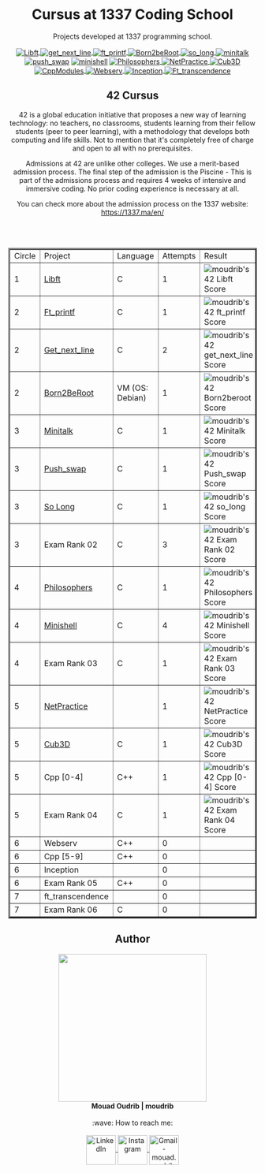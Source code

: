 <h1 align="center"> Cursus at 1337 Coding School </h1>

<p align="center" > Projects developed at 1337 programming school.</p>

<div align="center" style="display: inline_block">
<a href="https://github.com/mouadd55/Libft-42Cursus" target="_blank"> <img align="center" alt="Libft" src="https://user-images.githubusercontent.com/81205527/149165832-9344c9e5-6075-4268-b276-26b60efc5733.png"> </a>
  <a href="https://github.com/mouadd55/Get_next_line-42Cursus" target="_blank"><img align="center" alt="get_next_line" src="https://user-images.githubusercontent.com/81205527/149212588-45d60d10-2e78-46c5-bf0c-0dc247464ad5.png">  </a>
    <a href="https://github.com/mouadd55/ft_printf-42Cursus" target="_blank"><img align="center" alt="ft_printf" src="https://github.com/mouadd55/42Cursus/assets/49005437/e52ad4c2-8f07-4c46-8819-3a0376087f1b">  </a>
    <a href="https://github.com/mouadd55/Born2beroot-42Cursus" target="_blank"><img align="center" alt="Born2beRoot" src="https://user-images.githubusercontent.com/81205527/172609635-7e885150-0014-4f7b-815d-45ab7bfc2b47.png"> </a>
    <a href="https://github.com/mouadd55/So_long-42Cursus" target="_blank"><img align="center" alt="so_long" src="https://user-images.githubusercontent.com/81205527/179134510-48689e9e-f8e4-4165-be40-2e0ec8f5d60d.png"> </a>
    <a href="https://github.com/mouadd55/Minitalk-42Cursus" target="_blank"><img align="center" alt="minitalk" src="https://user-images.githubusercontent.com/49005437/233488325-55f233f9-712c-4b24-968a-c8274b6c3f71.png"> </a>
<a href="" target="_blank"><img align="center" alt="push_swap" src="https://github.com/mouadd55/42Cursus/assets/49005437/f7391879-f450-450b-b41e-25b304cfe18c"></a>
 <a href="" target="_blank"><img align="center" alt="minishell" src="https://github.com/mouadd55/42Cursus/assets/49005437/80bc440d-60a9-4657-992a-6f96a8cc43d0"></a>
   <a href="" target="_blank"><img align="center" alt="Philosophers" src="https://user-images.githubusercontent.com/81205527/210457725-477080a7-1a97-4968-9621-35c3e747c22b.png"> </a>
    <a href="" target="_blank"><img align="center" alt="NetPractice" src="https://github.com/mouadd55/42Cursus/assets/49005437/7e3a17f5-8e9c-46d4-af4f-052f995183ad"> </a>
	<a href="" target="_blank"><img align="center" alt="Cub3D" src="https://github.com/mouadd55/42Cursus/assets/49005437/9791f475-35ab-4255-b732-ae15c8505c49"> </a>
	<a href="" target="_blank"><img align="center" alt="CppModules" src="https://github.com/mouadd55/42Cursus/assets/49005437/7f34aeae-f74b-4cd7-8753-ffbf9ecd3a12"> </a>
	<a href="" target="_blank"><img align="center" alt="Webserv" src="https://github.com/mouadd55/42Cursus/assets/49005437/71137f92-7715-4f37-b664-2aeb4de37940"> </a>
	<a href="" target="_blank"><img align="center" alt="Inception" src="https://github.com/mouadd55/42Cursus/assets/49005437/e33e2dd7-2e67-427e-97fa-fbe9dcac42b2"> </a>
	<a href="" target="_blank"><img align="center" alt="Ft_transcendence" src="https://github.com/mouadd55/42Cursus/assets/49005437/2dc3e128-ada2-43af-866c-36f0fe5832ef"> </a>

<h2 align="center" id="42-cursus">
	42 Cursus 
</h2>
	
42 is a global education initiative that proposes a new way of learning technology: no teachers, no classrooms,
students learning from their fellow students (peer to peer learning),
with a methodology that develops both computing and life skills.
Not to mention that it's completely free of charge and open to all with no prerequisites.

Admissions at 42 are unlike other colleges. We use a merit-based admission process.
The final step of the admission is the Piscine - This is part of the admissions process and 
requires 4 weeks of intensive and immersive coding. No prior coding experience is necessary at all.
	
You can check more about the admission process on the 1337 website: https://1337.ma/en/

<br><br>
<table border=3 align="center">
	<tr>
		<td>
			Circle
		</td>
		<td>
			Project
		</td>
		<td>
			Language
		</td>
		<td>
			Attempts
		</td>
		<td>
			Result
		</td>
	</tr>
	<tr>
		<td>
			1
		</td>
		<td>
			<a href="https://github.com/mouadd55/Libft-42Cursus">Libft</a>
		</td>
		<td>
			C
		</td>
		<td>
			1
		</td>
		<td>
			<img src="https://badge42.vercel.app/api/v2/cl3fwxmuu002509l4a9fnzm1a/project/2684293" alt="moudrib's 42 Libft Score" />
		</td>
	</tr>
	<tr>
		<td>
			2
		</td>
		<td>
			<a href="https://github.com/mouadd55/ft_printf-42Cursus">Ft_printf</a>
		</td>
		<td>
			C
		</td>
		<td>
			1
		</td>
		<td>
			<img src="https://badge42.vercel.app/api/v2/cl3fwxmuu002509l4a9fnzm1a/project/2684293" alt="moudrib's 42 ft_printf Score" />
		</td>
	</tr>
	<tr>
		<td>
			2
		</td>
		<td>
			<a href="https://github.com/mouadd55/Get_next_line-42Cursus">Get_next_line</a>
		</td>
		<td>
			C
		</td>
		<td>
			2
		</td>
		<td>
			<img src="https://badge42.vercel.app/api/v2/cl3fwxmuu002509l4a9fnzm1a/project/2469603" alt="moudrib's 42 get_next_line Score" />
		</td>
	</tr>
	<tr>
		<td>
			2
		</td>
		<td>
			<a href="https://github.com/mouadd55/Born2beroot-42Cursus">Born2BeRoot</a>
		</td>
		<td>
			VM (OS: Debian) 
		</td>
		<td>
			1
		</td>
		<td>
			<img src="https://badge42.vercel.app/api/v2/cl3fwxmuu002509l4a9fnzm1a/project/2476221" alt="moudrib's 42 Born2beroot Score" />
		</td>
	</tr>
	<tr>
		<td>
			3
		</td>
		<td>
			<a href="https://github.com/mouadd55/Minitalk-42Cursus">Minitalk</a>
		</td>
		<td>
			C
		</td>
		<td>
			1
		</td>
		<td>
			<img src="https://badge42.vercel.app/api/v2/cl3fwxmuu002509l4a9fnzm1a/project/2529235" alt="moudrib's 42 Minitalk Score" />
		</td>
	</tr>
	<tr>
		<td>
			3
		</td>
		<td>
			<a href="https://github.com/mouadd55/Push_swap-42Cursus">Push_swap</a>
		</td>
		<td>
			C
		</td>
		<td>
			1
		</td>
		<td>
			<img src="https://badge42.vercel.app/api/v2/cl3fwxmuu002509l4a9fnzm1a/project/2495633" alt="moudrib's 42 Push_swap Score" />
		</td>
	</tr>
	<tr>
		<td>
			3
		</td>
		<td>
			<a href="https://github.com/mouadd55/So_long-42Cursus">So Long</a>
		</td>
		<td>
			C
		</td>
		<td>
			1
		</td>
		<td>
			<img src="https://badge42.vercel.app/api/v2/cl3fwxmuu002509l4a9fnzm1a/project/2537426" alt="moudrib's 42 so_long Score" />
		</td>
	</tr>
	<tr>
		<td>
			3
		</td>
		<td>
			Exam Rank 02
		</td>
		<td>
			C
		</td>
		<td>
			3
		</td>
		<td>
			<img src="https://badge42.vercel.app/api/v2/clgbdk824000608lev5dbbmbu/project/3064434" alt="moudrib's 42 Exam Rank 02 Score" />
		</td>
	</tr>
	<tr>
		<td>
			4
		</td>
		<td>
			<a href="https://github.com/mouadd55/Philosophers-42Cursus">Philosophers</a>
		</td>
		<td>
			C
		</td>
		<td>
			1
		</td>
		<td>
			<img src="https://badge42.vercel.app/api/v2/cl3fwxmuu002509l4a9fnzm1a/project/2537426" alt="moudrib's 42 Philosophers Score" />
		</td>
	</tr>
	<tr>
		<td>
			4
		</td>
		<td>
			<a href="https://github.com/mouadd55/Minishell-42Cursus">Minishell</a>
		</td>
		<td>
			C
		</td>
		<td>
			4
		</td>
		<td>
			<img src="https://badge42.vercel.app/api/v2/clgbdk824000608lev5dbbmbu/project/3040568" alt="moudrib's 42 Minishell Score" />
		</td>
	</tr>
	<tr>
		<td>
			4
		</td>
		<td>
			Exam Rank 03
		</td>
		<td>
			C
		</td>
		<td>
			1
		</td>
		<td>
			<img src="https://badge42.vercel.app/api/v2/clgbdk824000608lev5dbbmbu/project/3064434" alt="moudrib's 42 Exam Rank 03 Score" />
		</td>
	</tr>
		<tr>
		<td>
			5
		</td>
		<td>
			<a href="https://github.com/mouadd55/NetPractice">NetPractice</a>
		</td>
		<td>
			</br>
		</td>
		<td>
			1
		</td>
		<td>
			<img src="https://badge42.vercel.app/api/v2/clgbdk824000608lev5dbbmbu/project/3064434" alt="moudrib's 42 NetPractice Score" />
		</td>
	</tr>
	<tr>
		<td>
			5
		</td>
		<td>
			<a href="https://github.com/mouadd55/cub3D-42Cursus">Cub3D</a>
		</td>
		<td>
			C
		</td>
		<td>
			1
		</td>
		<td>
			<img src="https://badge42.vercel.app/api/v2/clgbdk824000608lev5dbbmbu/project/3164323" alt="moudrib's 42 Cub3D Score" />
		</td>
	</tr>
	<tr>
		<td>
			5
		</td>
		<td>
			Cpp [0-4]
		</td>
		<td>
			C++
		</td>
		<td>
			1
		</td>
		<td>
			<img src="https://badge42.vercel.app/api/v2/clgbdk824000608lev5dbbmbu/project/3064434" alt="moudrib's 42 Cpp [0-4] Score" />
		</td>
	</tr>
	<tr>
		<td>
			5
		</td>
		<td>
			Exam Rank 04
		</td>
		<td>
			C
		</td>
		<td>
			1
		</td>
		<td>
			<img src="https://badge42.vercel.app/api/v2/clgbdk824000608lev5dbbmbu/project/3064434" alt="moudrib's 42 Exam Rank 04 Score" />
		</td>
	</tr>
	<tr>
		<td>
			6
		</td>
		<td>
			Webserv
		</td>
		<td>
			C++
		</td>
		<td>
			0
		</td>
		<td>
			<img src="" alt="" />
		</td>
	</tr>
	<tr>
		<td>
			6
		</td>
		<td>
			Cpp [5-9]
		</td>
		<td>
			C++
		</td>
		<td>
			0
		</td>
		<td>
			<img src="" alt="" />
		</td>
	</tr>
	<tr>
		<td>
			6
		</td>
		<td>
			Inception
		</td>
		<td>
			</br>  
		</td>
		<td>
			0
		</td>
		<td>
			<img src="" alt="" />
		</td>
	</tr>
	<tr>
		<td>
			6
		</td>
		<td>
			Exam Rank 05
		</td>
		<td>
			C++
		</td>
		<td>
			0
		</td>
		<td>
			<img src="https://badge42.vercel.app/api/v2/clgbdk824000608lev5dbbmbu/project/3064434" alt="" />
		</td>
	</tr>
	<tr>
		<td>
			7
		</td>
		<td>
			ft_transcendence
		</td>
		<td>
		</td>
		<td>
			0
		</td>
		<td>
			<img src="" alt="" />
		</td>
	</tr>
	<tr>
		<td>
			7
		</td>
		<td>
			Exam Rank 06
		</td>
		<td>
			C
		</td>
		<td>
			0
		</td>
		<td>
			<img src="https://badge42.vercel.app/api/v2/clgbdk824000608lev5dbbmbu/project/3064434" alt="" />
		</td>
	</tr>
</table>

<h2  align="center" id="author">
	Author
</h2>

<div align="center">
	<div>
		<img height="300em" src="https://github.com/mouadd55/42Cursus/assets/49005437/96c35a7a-9982-4ad2-a13c-bf147ec4931a">
	</div>
	<div>
		<strong> Mouad Oudrib | moudrib </strong>
<br><br>
:wave: How to reach me:
<br><br>
    </div> 
    <div>
  		<a href="https://linkedin.com/in/mouad-o-ba971712a" target="_blank">
			<img align="center" alt="LinkedIn" height="60" src="https://user-images.githubusercontent.com/81205527/157161849-01a9df02-bf32-45be-add4-122bc40b48cf.png">
		</a>
		<a href="https://www.instagram.com/mouad_oudrib" target="_blank">
			<img align="center" alt="Instagram" height="60" src="https://user-images.githubusercontent.com/81205527/157161841-19ec3ab2-2c8f-4ec0-8b9d-3cd885256098.png">
		</a>
		<a href = "mailto:mouad.oudrib@gmail.com">
			<img align="center" alt="Gmail - mouad.oudrib@gmail.com" height="60" src="https://user-images.githubusercontent.com/81205527/157161831-eb9dffee-404b-4ffe-b0af-34671219f7fb.png">
		</a>
	</div>
</div>
